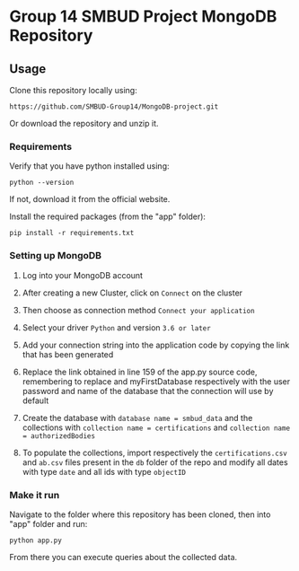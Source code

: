 # Group 14 SMBUD Project MongoDB Repository

## Usage
Clone this repository locally using:
```
https://github.com/SMBUD-Group14/MongoDB-project.git
```
Or download the repository and unzip it.

### Requirements
Verify that you have python installed using:
```
python --version
```
If not, download it from the official website.

Install the required packages (from the "app" folder):
```
pip install -r requirements.txt
```
### Setting up MongoDB
1) Log into your MongoDB account

2) After creating a new Cluster, click on ```Connect``` on the cluster

3) Then choose as connection method ```Connect your application```

4) Select your driver ```Python``` and version ```3.6 or later``` 

5) Add your connection string into the application code by copying the link that has been generated

6) Replace the link obtained in line 159 of the app.py source code, remembering to replace <password> and myFirstDatabase respectively with the user password and name of the database that the connection will use by default
  
7) Create the database with ```database name = smbud_data``` and the collections with ```collection name = certifications``` and ```collection name = authorizedBodies```

8) To populate the collections, import respectively the ```certifications.csv``` and ```ab.csv``` files present in the ```db``` folder of the repo and modify all dates with type ```date``` and all ids with type ```objectID```
### Make it run
Navigate to the folder where this repository has been cloned, then into "app" folder and run:
```
python app.py
```
From there you can execute queries about the collected data.
